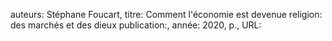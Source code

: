 auteurs: Stéphane Foucart, 
titre: Comment l'économie est devenue religion: des marchés et des dieux
publication:, 
année: 2020, 
p.,
URL: 

